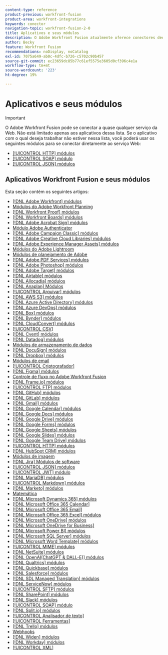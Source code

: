 ```yaml
---
content-type: reference
product-previous: workfront-fusion
product-area: workfront-integrations
keywords: conector
navigation-topic: workfront-fusion-2-0
title: Aplicativos e seus módulos
description: O Adobe Workfront Fusion atualmente oferece conectores dedicados para os aplicativos desta lista. Se o aplicativo com o qual deseja trabalhar não estiver nessa lista, você poderá se conectar a ele usando os módulos HTTP, SOAP ou JSON.
author: Becky
feature: Workfront Fusion
recommendations: noDisplay, noCatalog
exl-id: 7075a649-ab0c-4dfc-b726-c5702c90b457
source-git-commit: ec23659dc85b77c61ef5575e3605d0cf396c4e1a
workflow-type: tm+mt
source-wordcount: '223'
ht-degree: 19%

---
```


# Aplicativos e seus módulos

>[!IMPORTANT]
>
>O Adobe Workfront Fusion pode se conectar a quase qualquer serviço da Web. Não está limitado apenas aos aplicativos dessa lista. Se o aplicativo com o qual deseja trabalhar não estiver nessa lista, você poderá usar os seguintes módulos para se conectar diretamente ao serviço Web:
>
>* [[!UICONTROL HTTP] módulos](../../workfront-fusion/apps-and-their-modules/http-modules/http-modules-1.md)
>* [[!UICONTROL SOAP] módulo](../../workfront-fusion/apps-and-their-modules/soap-module.md)
>* [[!UICONTROL JSON] módulos](../../workfront-fusion/apps-and-their-modules/json-modules.md)
>

## Aplicativos Workfront Fusion e seus módulos

Esta seção contém os seguintes artigos:

* [[!DNL Adobe Workfront] módulos](../../workfront-fusion/apps-and-their-modules/workfront-modules.md)
* [Módulos do Adobe Workfront Planning](/help/quicksilver/workfront-fusion/apps-and-their-modules/workfront-planning-modules.md)
* [[!DNL Workfront Proof] módulos](../../workfront-fusion/apps-and-their-modules/workfront-proof-modules.md)
* [[!DNL Workfront Boards] módulos](../../workfront-fusion/apps-and-their-modules/workfront-boards-modules.md)
* [[!DNL Adobe Acrobat Sign] módulos](../../workfront-fusion/apps-and-their-modules/adobe-sign-modules.md)
* [Módulo Adobe Authenticator](/help/quicksilver/workfront-fusion/apps-and-their-modules/adobe-authenticator-modules.md)
* [[!DNL Adobe Campaign Classic] módulos](../../workfront-fusion/apps-and-their-modules/adobe-campaign-classic-connector.md)
* [[!DNL Adobe Creative Cloud Libraries] módulos](../../workfront-fusion/apps-and-their-modules/creative-cloud-libraries-modules.md)
* [[!DNL Adobe Experience Manager Assets] módulos](../../workfront-fusion/apps-and-their-modules/aem-assets-modules.md)
* [Módulos do Adobe Lightroom](/help/quicksilver/workfront-fusion/apps-and-their-modules/adobe-lightroom-modules.md)
* [Módulos de planejamento de Adobe](/help/quicksilver/workfront-fusion/apps-and-their-modules/workfront-planning-modules.md)
* [[!DNL Adobe PDF Services] módulos](../../workfront-fusion/apps-and-their-modules/pdf-modules.md)
* [[!DNL Adobe Photoshop] módulos](../../workfront-fusion/apps-and-their-modules/adobe-photoshop-modules.md)
* [[!DNL Adobe Target] módulos](../../workfront-fusion/apps-and-their-modules/adobe-target-modules.md)
* [[!DNL Airtable] módulos](../../workfront-fusion/apps-and-their-modules/airtable-modules.md)
* [[!DNL Allocadia] módulos](../../workfront-fusion/apps-and-their-modules/allocadia-modules.md)
* [[!DNL Anaplan] Módulos](../../workfront-fusion/apps-and-their-modules/anaplan-modules.md)
* [[!UICONTROL Arquivar] módulos](../../workfront-fusion/apps-and-their-modules/archive-modules.md)
* [[!DNL AWS S3] módulos](../../workfront-fusion/apps-and-their-modules/aws-s3-modules.md)
* [[!DNL Azure Active Directory] módulos](../../workfront-fusion/apps-and-their-modules/azure-ad-modules.md)
* [[!DNL Azure DevOps] módulos](../../workfront-fusion/apps-and-their-modules/azure-dev-ops.md)
* [[!DNL Box] módulos](../../workfront-fusion/apps-and-their-modules/box-modules.md)
* [[!DNL Bynder] módulos](../../workfront-fusion/apps-and-their-modules/bynder-modules.md)
* [[!DNL CloudConvert] módulos](../../workfront-fusion/apps-and-their-modules/cloud-convert-modules.md)
* [[!UICONTROL CSV]](../../workfront-fusion/apps-and-their-modules/csv.md)
* [[!DNL Cvent] módulos](../../workfront-fusion/apps-and-their-modules/cvent-modules.md)
* [[!DNL Datadog] módulos](../../workfront-fusion/apps-and-their-modules/datadog-modules.md)
* [Módulos de armazenamento de dados](../../workfront-fusion/apps-and-their-modules/data-store-modules.md)
* [[!DNL DocuSign] módulos](../../workfront-fusion/apps-and-their-modules/docusign-modules.md)
* [[!DNL Dropbox] módulos](../../workfront-fusion/apps-and-their-modules/dropbox-modules.md)
* [Módulos de email](../../workfront-fusion/apps-and-their-modules/email-modules.md)
* [[!UICONTROL Criptografador]](../../workfront-fusion/apps-and-their-modules/encryptor-modules.md)
* [[!DNL Figma] módulos](../../workfront-fusion/apps-and-their-modules/figma-modules.md)
* [Controle de fluxo no Adobe Workfront Fusion](../../workfront-fusion/apps-and-their-modules/flow-control.md)
* [[!DNL Frame.io] módulos](../../workfront-fusion/apps-and-their-modules/frame-io-modules.md)
* [[!UICONTROL FTP] módulos](../../workfront-fusion/apps-and-their-modules/ftp-modules.md)
* [[!DNL GitHub] módulos](../../workfront-fusion/apps-and-their-modules/github.md)
* [[!DNL GitLab] módulos](../../workfront-fusion/apps-and-their-modules/gitlab-modules.md)
* [[!DNL Gmail] módulos](../../workfront-fusion/apps-and-their-modules/gmail-modules.md)
* [[!DNL Google Calendar] módulos](../../workfront-fusion/apps-and-their-modules/google-calendar-modules.md)
* [[!DNL Google Docs] módulos](../../workfront-fusion/apps-and-their-modules/google-docs-modules.md)
* [[!DNL Google Drive] módulos](../../workfront-fusion/apps-and-their-modules/google-drive-modules.md)
* [[!DNL Google Forms] módulos](../../workfront-fusion/apps-and-their-modules/google-forms-modules.md)
* [[!DNL Google Sheets] módulos](../../workfront-fusion/apps-and-their-modules/google-sheets-modules.md)
* [[!DNL Google Slides] módulos](../../workfront-fusion/apps-and-their-modules/google-slides-modules.md)
* [[!DNL Google Team Drive] módulos](../../workfront-fusion/apps-and-their-modules/google-team-drive-modules.md)
* [[!UICONTROL HTTP] módulos](../../workfront-fusion/apps-and-their-modules/http-modules/http-modules-1.md)
* [[!DNL HubSpot CRM] módulos](../../workfront-fusion/apps-and-their-modules/hubspot-crm-modules.md)
* [Módulos de imagem](../../workfront-fusion/apps-and-their-modules/image-module.md)
* [[!DNL Jira] Módulos de software](../../workfront-fusion/apps-and-their-modules/jira-software-modules.md)
* [[!UICONTROL JSON] módulos](../../workfront-fusion/apps-and-their-modules/json-modules.md)
* [[!UICONTROL JWT] módulo](../../workfront-fusion/apps-and-their-modules/jwt-modules.md)
* [[!DNL MariaDB] módulos](../../workfront-fusion/apps-and-their-modules/mariadb-modules.md)
* [[!UICONTROL Markdown] módulos](../../workfront-fusion/apps-and-their-modules/markdown-modules.md)
* [[!DNL Marketo] módulos](../../workfront-fusion/apps-and-their-modules/marketo-modules.md)
* [Matemática](../../workfront-fusion/apps-and-their-modules/math-module.md)
* [[!DNL Microsoft Dynamics 365] módulos](../../workfront-fusion/apps-and-their-modules/microsoft-dynamics-365-modules.md)
* [[!DNL Microsoft Office 365 Calendar]](../../workfront-fusion/apps-and-their-modules/microsoft-365-calendar-modules.md)
* [[!DNL Microsoft Office 365 Email]](../../workfront-fusion/apps-and-their-modules/microsoft-365-email-modules.md)
* [[!DNL Microsoft Office 365 Excel] módulos](../../workfront-fusion/apps-and-their-modules/microsoft-365-excel-modules.md)
* [[!DNL Microsoft OneDrive] módulos](../../workfront-fusion/apps-and-their-modules/microsoft-onedrive-modules.md)
* [[!DNL Microsoft OneDrive for Business]](../../workfront-fusion/apps-and-their-modules/microsoft-onedrive-for-business-modules.md)
* [[!DNL Microsoft Power BI] módulos](../../workfront-fusion/apps-and-their-modules/powerbi-modules.md)
* [[!DNL Microsoft SQL Server] módulos](../../workfront-fusion/apps-and-their-modules/microsoft-sql-server-modules.md)
* [[!DNL Microsoft Word Template] módulos](../../workfront-fusion/apps-and-their-modules/microsoft-word-templates-modules.md)
* [[!UICONTROL MIME] módulos](../../workfront-fusion/apps-and-their-modules/mime.md)
* [[!DNL NetSuite] módulos](../../workfront-fusion/apps-and-their-modules/netsuite.md)
* [[!DNL OpenAI(ChatGPT & DALL-E)] módulos](../../workfront-fusion/apps-and-their-modules/openai-chatgpt-modules.md)
* [[!DNL Qualtrics] módulos](../../workfront-fusion/apps-and-their-modules/qualtrics-modules.md)
* [[!DNL Quickbase] módulos](../../workfront-fusion/apps-and-their-modules/quickbase-modules.md)
* [[!DNL Salesforce] módulos](../../workfront-fusion/apps-and-their-modules/salesforce-modules.md)
* [[!DNL SDL Managed Translation] módulos](../../workfront-fusion/apps-and-their-modules/sdl-managed-translation-modules.md)
* [[!DNL ServiceNow] módulos](../../workfront-fusion/apps-and-their-modules/servicenow-modules.md)
* [[!UICONTROL SFTP] módulos](../../workfront-fusion/apps-and-their-modules/sftp.md)
* [[!DNL SharePoint] módulos](../../workfront-fusion/apps-and-their-modules/sharepoint-modules.md)
* [[!DNL Slack] módulos](../../workfront-fusion/apps-and-their-modules/slack-modules.md)
* [[!UICONTROL SOAP] módulo](../../workfront-fusion/apps-and-their-modules/soap-module.md)
* [[!DNL Split.io] módulos](../../workfront-fusion/apps-and-their-modules/split-io-modules.md)
* [[!UICONTROL Analisador de texto]](../../workfront-fusion/apps-and-their-modules/text-parser.md)
* [[!UICONTROL Ferramentas]](../../workfront-fusion/apps-and-their-modules/tools-modules.md)
* [[!DNL Trello] módulos](../../workfront-fusion/apps-and-their-modules/trello-modules.md)
* [Webhooks](../../workfront-fusion/apps-and-their-modules/webhooks-updated.md)
* [[!DNL Widen] módulos](../../workfront-fusion/apps-and-their-modules/widen-modules.md)
* [[!DNL Workday] módulos](../../workfront-fusion/apps-and-their-modules/workday-modules.md)
* [[!UICONTROL XML]](../../workfront-fusion/apps-and-their-modules/xml-modules.md)
